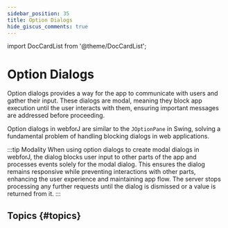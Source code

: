 ```yaml
---
sidebar_position: 35
title: Option Dialogs
hide_giscus_comments: true
---
```


<!-- vale off -->
import DocCardList from '@theme/DocCardList';

# Option Dialogs
<!-- vale on -->

Option dialogs provides a way for the app to communicate with users and gather their input. These dialogs are modal, meaning they block app execution until the user interacts with them, ensuring important messages are addressed before proceeding.

Option dialogs in webforJ are similar to the `JOptionPane` in Swing, solving a fundamental problem of handling blocking dialogs in web applications.

:::tip Modality
When using option dialogs to create modal dialogs in webforJ, the dialog blocks user input to other parts of the app and processes events solely for the modal dialog. This ensures the dialog remains responsive while preventing interactions with other parts, enhancing the user experience and maintaining app flow. The server stops processing any further requests until the dialog is dismissed or a value is returned from it.
:::

## Topics {#topics}

<DocCardList className="topics-section" />